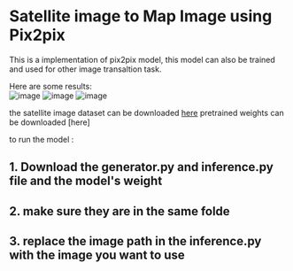 # Satellite image to Map Image using Pix2pix

This is a implementation of pix2pix model, this model can also be trained and used for other image transaltion task.

Here are some results:<br>
![image](https://github.com/user-attachments/assets/2538b599-addd-4a69-b7e9-e5ab401cef50)
![image](https://github.com/user-attachments/assets/7848eecc-9fb8-4d51-bff7-7ffd57576ca3)
![image](https://github.com/user-attachments/assets/644a2f50-39da-4705-b820-acdb58176a74)

the satellite image dataset can be downloaded [here](https://www.kaggle.com/datasets/vikramtiwari/pix2pix-dataset?select=maps)
pretrained weights can be downloaded [here]

to run the model : 
## 1. Download the generator.py and inference.py file and the model's weight
## 2. make sure they are in the same folde
## 3. replace the image path in the inference.py with the image you want to use
